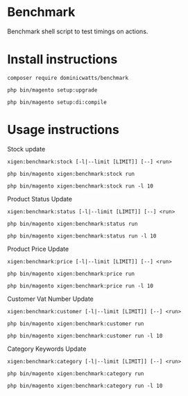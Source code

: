 # Benchmark #

Benchmark shell script to test timings on actions.

# Install instructions #

`composer require dominicwatts/benchmark`

`php bin/magento setup:upgrade`

`php bin/magento setup:di:compile`

# Usage instructions #

Stock update

`xigen:benchmark:stock [-l|--limit [LIMIT]] [--] <run>`

`php bin/magento xigen:benchmark:stock run`

`php bin/magento xigen:benchmark:stock run -l 10`

Product Status Update

`xigen:benchmark:status [-l|--limit [LIMIT]] [--] <run>`

`php bin/magento xigen:benchmark:status run`

`php bin/magento xigen:benchmark:status run -l 10`

Product Price Update

`xigen:benchmark:price [-l|--limit [LIMIT]] [--] <run>`

`php bin/magento xigen:benchmark:price run`

`php bin/magento xigen:benchmark:price run -l 10`

Customer Vat Number Update

`xigen:benchmark:customer [-l|--limit [LIMIT]] [--] <run>`

`php bin/magento xigen:benchmark:customer run`

`php bin/magento xigen:benchmark:customer run -l 10`

Category Keywords Update

`xigen:benchmark:category [-l|--limit [LIMIT]] [--] <run>`

`php bin/magento xigen:benchmark:category run`

`php bin/magento xigen:benchmark:category run -l 10`